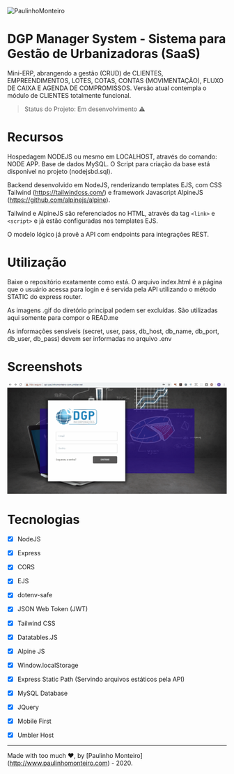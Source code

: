 ![PaulinhoMonteiro](https://user-images.githubusercontent.com/52004768/83332307-cd24cf80-a270-11ea-8a5b-53ca0036b7d0.png)

# DGP Manager System - Sistema para Gestão de Urbanizadoras (SaaS) 

Mini-ERP, abrangendo a gestão (CRUD) de CLIENTES, EMPREENDIMENTOS, LOTES, COTAS, CONTAS (MOVIMENTAÇÃO), FLUXO DE CAIXA E AGENDA DE COMPROMISSOS. Versão atual contempla o módulo de CLIENTES totalmente funcional.

> Status do Projeto: Em desenvolvimento :warning:

# Recursos

Hospedagem NODEJS ou mesmo em LOCALHOST, através do comando: NODE APP. Base de dados MySQL. O Script para criação da base está disponível no projeto (nodejsbd.sql).

Backend desenvolvido em NodeJS, renderizando templates EJS, com CSS Tailwind (https://tailwindcss.com/) e framework Javascript AlpineJS (https://github.com/alpinejs/alpine).

Tailwind e AlpineJS são  referenciados no HTML, através da tag ```<link>``` e ```<script>``` e já estão configuradas nos templates EJS.
  
O modelo lógico já provê a API com endpoints para integrações REST.

# Utilização

Baixe o repositório exatamente como está. O arquivo index.html é a página que o usuário acessa para login e é servida pela API utilizando o método STATIC do express router.

As imagens .gif do diretório principal podem ser excluídas. São utilizadas aqui somente para compor o READ.me

As informações sensíveis (secret, user, pass, db_host, db_name, db_port, db_user, db_pass) devem ser informadas no arquivo .env

# Screenshots

![Screenshot](telagrande.gif)

# Tecnologias

- [x] NodeJS

- [x] Express

- [x] CORS

- [x] EJS

- [x] dotenv-safe

- [x] JSON Web Token (JWT)

- [x] Tailwind CSS

- [x] Datatables.JS

- [x] Alpine JS

- [x] Window.localStorage

- [x] Express Static Path (Servindo arquivos estáticos pela API)

- [x] MySQL Database

- [x] JQuery

- [x] Mobile First

- [x] Umbler Host

<hr />

Made with too much ♥, by [Paulinho Monteiro] (http://www.paulinhomonteiro.com) - 2020.
